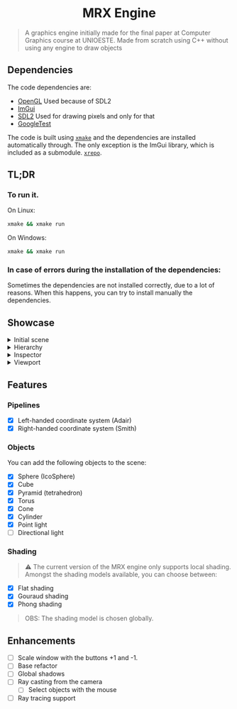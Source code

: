 # <h1 align="center">MRX Engine</h1>

> A graphics engine initially made for the final paper at Computer Graphics course at UNIOESTE. Made from scratch using C++ without using any engine to draw objects

## Dependencies

The code dependencies are:

- [OpenGL](https://opengl.org/) Used because of SDL2
- [ImGui](https://github.com/ocornut/imgui)
- [SDL2](https://www.libsdl.org/) Used for drawing pixels and only for that
- [GoogleTest](https://github.com/google/googletest)

The code is built using [`xmake`](https://xmake.io/) and the dependencies are installed automatically through. The only exception is the ImGui library, which is included as a submodule.
[`xrepo`](https://github.com/xmake-io/xrepo).

## TL;DR

### To run it.

On Linux:

```bash
xmake && xmake run
```

On Windows:

```bash
xmake && xmake run
```

### In case of errors during the installation of the dependencies:

Sometimes the dependencies are not installed correctly, due to a lot of reasons. When this happens, you can try to install manually the dependencies.

## Showcase

<details>
  <summary>
    Initial scene
  </summary>
  <p align="center">
    <br />
    <img src="https://raw.githubusercontent.com/Kyhaiu/mrx-scene/refs/heads/main/images/initial-scene.png" width=1200 />
  </p>
</details>

<details>
  <summary>
    Hierarchy
  </summary>

  <p>This is where the entities are listed and created.</p>
  <p align="center">
    <img src="https://raw.githubusercontent.com/Kyhaiu/mrx-scene/refs/heads/main/images/hierarchy.png" width=150 />
  </p>
</details>

<details>
  <summary>
    Inspector
  </summary>

  <br />
  <p>When you click in a element from the hierarchy it will display into the inspector it's information</p>

  <p align="center">
    <img src="https://raw.githubusercontent.com/Kyhaiu/mrx-scene/refs/heads/main/images/object%20inspector.png" width=300 />
  </p>

</details>

<details>
  <summary>
    Viewport
  </summary>

  <br />
  <p>The viewport is the main area of render, this is were the program draw frames</p>

  <p align="center">
    <img src="https://raw.githubusercontent.com/Kyhaiu/mrx-scene/refs/heads/main/images/viewport.png" width=1200 />
  </p>
</details>

## Features

### Pipelines

- [x] Left-handed coordinate system (Adair)
- [x] Right-handed coordinate system (Smith)

### Objects

You can add the following objects to the scene:

- [x] Sphere (IcoSphere)
- [x] Cube
- [x] Pyramid (tetrahedron)
- [x] Torus
- [x] Cone
- [x] Cylinder
- [x] Point light
- [ ] Directional light

### Shading

> ⚠️ The current version of the MRX engine only supports local shading.
> Amongst the shading models available, you can choose between:

- [x] Flat shading
- [x] Gouraud shading
- [x] Phong shading

> OBS: The shading model is chosen globally.

## Enhancements

- [ ] Scale window with the buttons +1 and -1.
- [ ] Base refactor
- [ ] Global shadows
- [ ] Ray casting from the camera
  - [ ] Select objects with the mouse
- [ ] Ray tracing support

```

```
